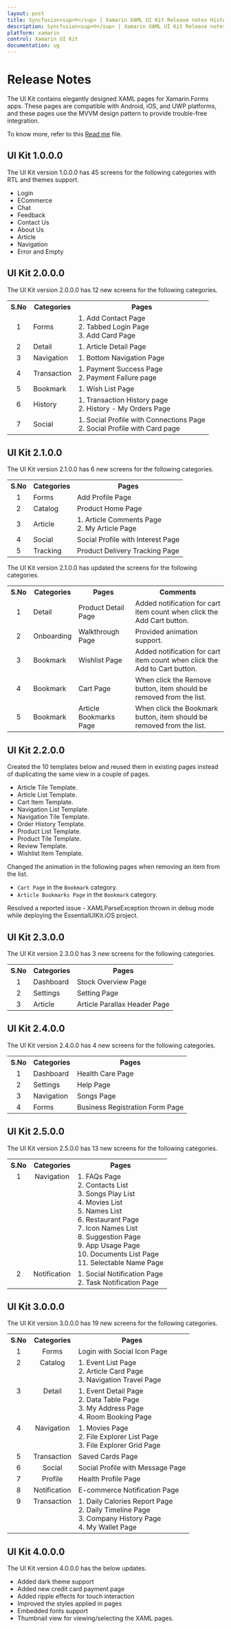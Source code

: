 ```yaml
---
layout: post
title: Syncfusion<sup>®</sup> | Xamarin XAML UI Kit Release notes History
description: Syncfusion<sup>®</sup> | Xamarin XAML UI Kit Release notes History
platform: xamarin
control: Xamarin UI Kit
documentation: ug
---
```


# Release Notes

The UI Kit contains elegantly designed XAML pages for Xamarin.Forms apps. These pages are compatible with Android, iOS, and UWP platforms, and these pages use the MVVM design pattern to provide trouble-free integration.

To know more, refer to this [Read me](https://github.com/syncfusion/essential-ui-kit-for-xamarin.forms/blob/master/README.md) file. 

## UI Kit 1.0.0.0

The UI Kit version 1.0.0.0 has 45 screens for the following categories with RTL and themes support.

* Login
* ECommerce
* Chat
* Feedback
* Contact Us
* About Us
* Article
* Navigation
* Error and Empty

## UI Kit 2.0.0.0

The UI Kit version 2.0.0.0 has 12 new screens for the following categories.

<table>
<tr>
<th align="center">S.No</th>
<th align="center">Categories</th>
<th align="center">Pages</th>
</tr>
<tr>
<td align="center">
1
</td>
<td>
Forms
</td>
<td>
1. Add Contact Page<br/>
2. Tabbed Login Page<br/>
3. Add Card Page<br/>
</td>
</tr>
<tr>
<td align="center">
2
</td>
<td>
Detail
</td>
<td>
1. Article Detail Page<br/>
</td>
</tr>
<tr>
<td align="center">
3
</td>
<td>
Navigation
</td>
<td>
1. Bottom Navigation Page<br/>
</td>
</tr>
<tr>
<td align="center">
4
</td>
<td>
Transaction
</td>
<td>
1. Payment Success Page<br/>
2. Payment Failure page<br/>
</td>
</tr>
<tr>
<td align="center">
5
</td>
<td>
Bookmark
</td>
<td>
1. Wish List Page<br/>
</td>
</tr>
<tr>
<td align="center">
6
</td>
<td>
History
</td>
<td>
1. Transaction History page<br/>
2. History - My Orders Page<br/>
</td>
</tr>
<tr>
<td align="center">
7
</td>
<td>
Social
</td>
<td>
1. Social Profile with Connections Page<br/>
2. Social Profile with Card page<br/>
</td>
</tr>
</table>

## UI Kit 2.1.0.0

The UI Kit version 2.1.0.0 has 6 new screens for the following categories.

<table>
<tr>
<th align="center">S.No</th>
<th align="center">Categories</th>
<th align="center">Pages</th>
</tr>
<tr>
<td align="center">
1
</td>
<td>
Forms
</td>
<td>
Add Profile Page<br/>
</td>
</tr>
<tr>
<td align="center">
2
</td>
<td>
Catalog
</td>
<td>
Product Home Page<br/>
</td>
</tr>
<tr>
<td align="center">
3
</td>
<td>
Article
</td>
<td>
1. Article Comments Page<br/>
2. My Article Page<br/>
</td>
</tr>
<tr>
<td align="center">
4
</td>
<td>
Social
</td>
<td>
Social Profile with Interest Page<br/>
</td>
</tr>
<tr>
<td align="center">
5
</td>
<td>
Tracking
</td>
<td>
Product Delivery Tracking Page<br/>
</td>
</tr>
</table>

The UI Kit version 2.1.0.0 has updated the screens for the following categories.

<table>
<tr>
<th align="center">S.No</th>
<th align="center">Categories</th>
<th align="center">Pages</th>
<th align="center">Comments</th>
</tr>
<tr>
<td align="center">
1
</td>
<td>
Detail
</td>
<td>
Product Detail Page<br/>
</td>
<td>
Added notification for cart item count when click the Add Cart button.<br/>
</td>
</tr>
<tr>
<td align="center">
2
</td>
<td>
Onboarding
</td>
<td>
Walkthrough Page<br/>
</td>
<td>
Provided animation support.<br/>
</td>
</tr>
<tr>
<td align="center">
3
</td>
<td>
Bookmark
</td>
<td>
Wishlist Page<br/>
</td>
<td>
Added notification for cart item count when click the Add to Cart button.<br/>
</td>
</tr>
<tr>
<td align="center">
4
</td>
<td>
Bookmark
</td>
<td>
Cart Page<br/>
</td>
<td>
When click the Remove button, item should be removed from the list.<br/>
</td>
</tr>
<tr>
<td align="center">
5
</td>
<td>
Bookmark
</td>
<td>
Article Bookmarks Page<br/>
</td>
<td>
When click the Bookmark button, item should be removed from the list.<br/>
</td>
</tr>
</table>

## UI Kit 2.2.0.0

Created the 10 templates below and reused them in existing pages instead of duplicating the same view in a couple of pages.

* Article Tile Template.
* Article List Template.
* Cart Item Template.
* Navigation List Template.
* Navigation Tile Template.
* Order History Template.
* Product List Template.
* Product Tile Template.
* Review Template.
* Wishlist Item Template.

Changed the animation in the following pages when removing an item from the list.

* ` Cart Page ` in the ` Bookmark ` category.
* ` Article Bookmarks Page ` in the ` Bookmark ` category.

Resolved a reported issue - XAMLParseException thrown in debug mode while deploying the EssentialUIKit.iOS project.

## UI Kit 2.3.0.0

The UI Kit version 2.3.0.0 has 3 new screens for the following categories.

<table>
<tr>
<th align="center">S.No</th>
<th align="center">Categories</th>
<th align="center">Pages</th>
</tr>
<tr>
<td align="center">
1
</td>
<td>
Dashboard
</td>
<td>
Stock Overview Page<br/>
</td>
</tr>
<tr>
<td align="center">
2
</td>
<td>
Settings
</td>
<td>
Setting Page<br/>
</td>
</tr>
<tr>
<td align="center">
3
</td>
<td>
Article
</td>
<td>
Article Parallax Header Page<br/>
</td>
</tr>
</table>

## UI Kit 2.4.0.0

The UI Kit version 2.4.0.0 has 4 new screens for the following categories.

<table>
<tr>
<th align="center">S.No</th>
<th align="center">Categories</th>
<th align="center">Pages</th>
</tr>
<tr>
<td align="center">
1
</td>
<td>
Dashboard
</td>
<td>
Health Care Page<br/>
</td>
</tr>
<tr>
<td align="center">
2
</td>
<td>
Settings
</td>
<td>
Help Page<br/>
</td>
</tr>
<tr>
<td align="center">
3
</td>
<td>
Navigation
</td>
<td>
Songs Page<br/>
</td>
</tr>
<tr>
<td align="center">
4
</td>
<td>
Forms
</td>
<td>
Business Registration Form Page<br/>
</td>
</tr>
</table>

## UI Kit 2.5.0.0

The UI Kit version 2.5.0.0 has 13 new screens for the following categories.

<table>
<tr>
<th align="center">S.No</th>
<th align="center">Categories</th>
<th align="center">Pages</th>
</tr>
<tr>
<td valign="top" align="center">
1
</td>
<td valign="top" align="center">
Navigation
</td>
<td>
1. FAQs Page<br/>
2. Contacts List<br/>
3. Songs Play List<br/>
4. Movies List<br/>
5. Names List<br/>
6. Restaurant Page<br/>
7. Icon Names List<br/>
8. Suggestion Page<br/>
9. App Usage Page<br/>
10. Documents List Page<br/>
11. Selectable Name Page<br/>
</td>
</tr>
<tr>
<td valign="top" align="center">
2
</td>
<td valign="top" align="center">
Notification
</td>
<td>
1. Social Notification Page<br/>
2. Task Notification Page</br>
</td>
</tr>
</table>

## UI Kit 3.0.0.0

The UI Kit version 3.0.0.0 has 19 new screens for the following categories.

<table>
<tr>
<th align="center">S.No</th>
<th align="center">Categories</th>
<th align="center">Pages</th>
</tr>
<tr>
<td valign="top" align="center">
1
</td>
<td valign="top" align="center">
Forms
</td>
<td>
Login with Social Icon Page</br>
</td>
</tr>
<tr>
<td valign="top" align="center">
2
</td>
<td valign="top" align="center">
Catalog
</td>
<td>
1. Event List Page<br/>
2. Article Card Page<br/> 
3. Navigation Travel Page<br/> 
</td>
</tr>
<tr>
<td valign="top" align="center">
3
</td>
<td valign="top" align="center">
Detail
</td>
<td>
1. Event Detail Page<br/>
2. Data Table Page<br/> 
3. My Address Page<br/> 
4. Room Booking Page<br/>
</td>
</tr>
<tr>
<td valign="top" align="center">
4
</td>
<td valign="top" align="center">
Navigation
</td>
<td>
1. Movies Page<br/>
2. File Explorer List Page<br/> 
3. File Explorer Grid Page<br/> 
</td>
</tr>
<tr>
<td valign="top" align="center">
5
</td>
<td valign="top" align="center">
Transaction
</td>
<td>
Saved Cards Page</br> 
</td>
</tr>
<tr>
<td valign="top" align="center">
6
</td>
<td valign="top" align="center">
Social
</td>
<td>
Social Profile with Message Page</br> 
</td>
</tr>
<tr>
<td valign="top" align="center">
7
</td>
<td valign="top" align="center">
Profile
</td>
<td>
Health Profile Page</br> 
</td>
</tr>
<tr>
<td valign="top" align="center">
8
</td>
<td valign="top" align="center">
Notification
</td>
<td>
E-commerce Notification Page</br> 
</td>
</tr>
<tr>
<td valign="top" align="center">
9
</td>
<td valign="top" align="center">
Transaction
</td>
<td>
1. Daily Calories Report Page<br/> 
2. Daily Timeline Page<br/>
3. Company History Page<br/>
4. My Wallet Page<br/>
</td>
</tr>
</table>

## UI Kit 4.0.0.0

The UI Kit version 4.0.0.0 has the below updates.

* Added dark theme support
* Added new credit card payment page
* Added ripple effects for touch interaction
* Improved the styles applied in pages
* Embedded fonts support
* Thumbnail view for viewing/selecting the XAML pages.
